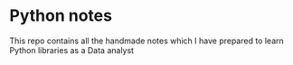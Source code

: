 # Python notes
This repo contains all the handmade notes which I have prepared to learn Python libraries as a Data analyst
